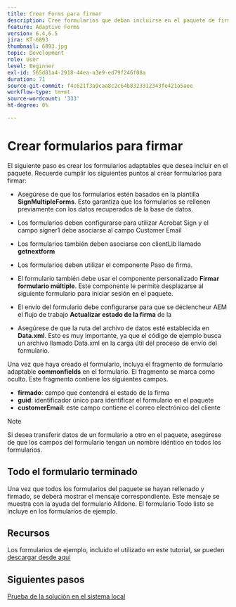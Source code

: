 ```yaml
---
title: Crear Forms para firmar
description: Cree formularios que deban incluirse en el paquete de firma.
feature: Adaptive Forms
version: 6.4,6.5
jira: KT-6893
thumbnail: 6893.jpg
topic: Development
role: User
level: Beginner
exl-id: 565d81a4-2918-44ea-a3e9-ed79f246f08a
duration: 71
source-git-commit: f4c621f3a9caa8c2c64b8323312343fe421a5aee
workflow-type: tm+mt
source-wordcount: '333'
ht-degree: 0%

---
```


# Crear formularios para firmar

El siguiente paso es crear los formularios adaptables que desea incluir en el paquete. Recuerde cumplir los siguientes puntos al crear formularios para firmar:

* Asegúrese de que los formularios estén basados en la plantilla **SignMultipleForms**. Esto garantiza que los formularios se rellenen previamente con los datos recuperados de la base de datos.

* Los formularios deben configurarse para utilizar Acrobat Sign y el campo signer1 debe asociarse al campo Customer Email
* Los formularios también deben asociarse con clientLib llamado **getnextform**
* Los formularios deben utilizar el componente Paso de firma.
* El formulario también debe usar el componente personalizado **Firmar formulario múltiple**. Este componente le permite desplazarse al siguiente formulario para iniciar sesión en el paquete.
* El envío del formulario debe configurarse para que se déclencheur AEM el flujo de trabajo **Actualizar estado de la firma** de la
* Asegúrese de que la ruta del archivo de datos esté establecida en **Data.xml**. Esto es muy importante, ya que el código de ejemplo busca un archivo llamado Data.xml en la carga útil del proceso de envío del formulario.

Una vez que haya creado el formulario, incluya el fragmento de formulario adaptable **commonfields** en el formulario. El fragmento se marca como oculto. Este fragmento contiene los siguientes campos.

* **firmado**: campo que contendrá el estado de la firma
* **guid**: identificador único para identificar el formulario en el paquete
* **customerEmail**: este campo contiene el correo electrónico del cliente



>[!NOTE]
>Si desea transferir datos de un formulario a otro en el paquete, asegúrese de que los campos del formulario tengan un nombre idéntico en todos los formularios.

## Todo el formulario terminado

Una vez que todos los formularios del paquete se hayan rellenado y firmado, se deberá mostrar el mensaje correspondiente. Este mensaje se muestra con la ayuda del formulario Alldone. El formulario Todo listo se incluye en los formularios de ejemplo.

## Recursos

Los formularios de ejemplo, incluido el utilizado en este tutorial, se pueden [descargar desde aquí](assets/forms-for-signing.zip)

## Siguientes pasos

[Prueba de la solución en el sistema local](./testing-and-trouble-shooting.md)
